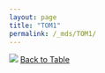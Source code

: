 ```yaml
---
layout: page
title: "TOM1"
permalink: /_mds/TOM1/
---
```


![](../../alns_9.28.22/aln_5HSAA112297-1_0.980.png?raw=true
)
[Back to Table](../../display)
